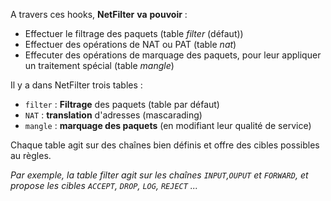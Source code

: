 A travers ces hooks, **NetFilter** **va** **pouvoir** : 
- Effectuer le filtrage des paquets (table *filter* (défaut))
- Effectuer des opérations de NAT ou PAT (table *nat*)
- Effecuter des opérations de marquage des paquets, pour leur appliquer un traitement spécial (table *mangle*)

Il y a dans NetFilter trois tables : 

- `filter` : **Filtrage** des paquets (table par défaut)
- `NAT` : **translation** d'adresses (mascarading)
- `mangle` : **marquage des paquets** (en modifiant leur qualité de service)

Chaque table agit sur des chaînes bien définis et offre des cibles possibles au règles. 

*Par exemple, la table filter agit sur les chaînes `INPUT`,`OUPUT` et `FORWARD`, et propose les cibles `ACCEPT`, `DROP`, `LOG`, `REJECT` ...*